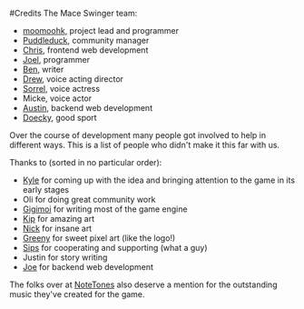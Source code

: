 #Credits
The Mace Swinger team:

* [moomoohk](https://twitter.com/moomoohk), project lead and programmer
* [Puddleduck](https://twitter.com/TDP_Puddleduck), community manager
* [Chris](https://twitter.com/cubliox_rOxOr), frontend web development
* [Joel](https://twitter.com/joelbradley66), programmer
* [Ben](https://twitter.com/StroHersh), writer
* [Drew](https://twitter.com/idrewathing_), voice acting director
* [Sorrel](https://twitter.com/Chthonia_), voice actress
* Micke, voice actor
* [Austin](https://twitter.com/austinbsheep), backend web development
* [Doecky](https://twitter.com/Doecky), good sport

Over the course of development many people got involved to help in different ways. This is a list of people who didn't make it this far with us.

Thanks to (sorted in no particular order):

* [Kyle](https://twitter.com/NotAWildman) for coming up with the idea and bringing attention to the game in its early stages
* Oli for doing great community work
* [Gigimoi](http://about.me/gigimoi) for writing most of the game engine
* [Kip](https://twitter.com/ipkipi) for amazing art
* [Nick](https://twitter.com/nickjgraves) for insane art
* [Greeny](https://twitter.com/greeny_games) for sweet pixel art (like the logo!)
* [Sips](https://twitter.com/Sips_) for cooperating and supporting (what a guy)
* Justin for story writing
* [Joe](https://twitter.com/ThisIsJoeh) for backend web development

The folks over at [NoteTones](https://twitter.com/NoteTones) also deserve a mention for the outstanding music they've created for the game.